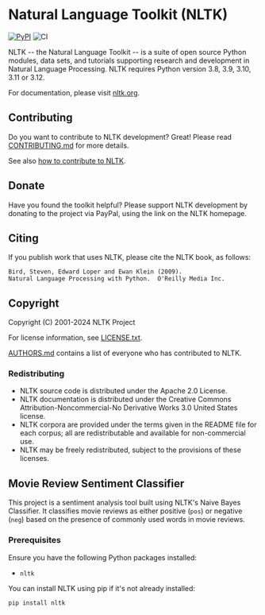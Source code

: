 # Natural Language Toolkit (NLTK)
[![PyPI](https://img.shields.io/pypi/v/nltk.svg)](https://pypi.python.org/pypi/nltk)
![CI](https://github.com/nltk/nltk/actions/workflows/ci.yaml/badge.svg?branch=develop)

NLTK -- the Natural Language Toolkit -- is a suite of open source Python
modules, data sets, and tutorials supporting research and development in Natural
Language Processing. NLTK requires Python version 3.8, 3.9, 3.10, 3.11 or 3.12.

For documentation, please visit [nltk.org](https://www.nltk.org/).


## Contributing

Do you want to contribute to NLTK development? Great!
Please read [CONTRIBUTING.md](CONTRIBUTING.md) for more details.

See also [how to contribute to NLTK](https://www.nltk.org/contribute.html).


## Donate

Have you found the toolkit helpful?  Please support NLTK development by donating
to the project via PayPal, using the link on the NLTK homepage.


## Citing

If you publish work that uses NLTK, please cite the NLTK book, as follows:

    Bird, Steven, Edward Loper and Ewan Klein (2009).
    Natural Language Processing with Python.  O'Reilly Media Inc.


## Copyright

Copyright (C) 2001-2024 NLTK Project

For license information, see [LICENSE.txt](LICENSE.txt).

[AUTHORS.md](AUTHORS.md) contains a list of everyone who has contributed to NLTK.


### Redistributing

- NLTK source code is distributed under the Apache 2.0 License.
- NLTK documentation is distributed under the Creative Commons
  Attribution-Noncommercial-No Derivative Works 3.0 United States license.
- NLTK corpora are provided under the terms given in the README file for each
  corpus; all are redistributable and available for non-commercial use.
- NLTK may be freely redistributed, subject to the provisions of these licenses.


## Movie Review Sentiment Classifier

This project is a sentiment analysis tool built using NLTK's Naive Bayes Classifier. It classifies movie reviews as either positive (`pos`) or negative (`neg`) based on the presence of commonly used words in movie reviews.

### Prerequisites

Ensure you have the following Python packages installed:
- `nltk`

You can install NLTK using pip if it's not already installed:
```bash
pip install nltk
